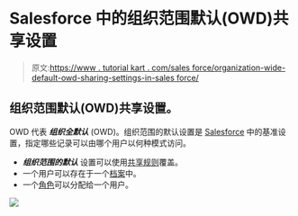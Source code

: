 # Salesforce 中的组织范围默认(OWD)共享设置

> 原文:[https://www . tutorial kart . com/sales force/organization-wide-default-owd-sharing-settings-in-sales force/](https://www.tutorialkart.com/salesforce/organization-wide-default-owd-sharing-settings-in-salesforce/)

## 组织范围默认(OWD)共享设置。

OWD 代表 ***组织全默认*** (OWD)。组织范围的默认设置是 [Salesforce](https://www.tutorialkart.com/salesforce/what-is-salesforce/) 中的基准设置，指定哪些记录可以由哪个用户以何种模式访问。

*   ***组织范围的默认*** 设置可以使用[共享规则](https://www.tutorialkart.com/salesforce/sharing-rules-salesforce-salesforce-security/)覆盖。
*   一个用户可以存在于一个[档案](https://www.tutorialkart.com/salesforce/profiles-salesforce-salesforce-profiles/)中。
*   一个[角色](https://www.tutorialkart.com/salesforce/role-hierarchies-creating-role-hierarchies-in-salesforce/)可以分配给一个用户。

[![](../Images/925da31b32d6bc3827932f6c8afb11bb.png)](https://www.tutorialkart.com/)